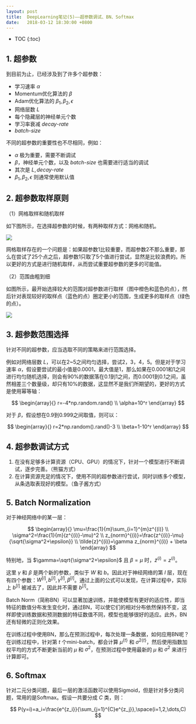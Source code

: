 ```yaml
---
layout: post
title:  DeepLearning笔记(5)——超参数调试、BN、Softmax
date:   2018-03-12 18:30:00 +0800
---
```


* TOC
{:toc}

## 1. 超参数

到目前为止，已经涉及到了许多个超参数：

- 学习速率 $\alpha$
- Momentum优化算法的 $\beta$
- Adam优化算法的 $\beta_1,\beta_2,\epsilon$
- 网络层数 $L$
- 每个隐藏层的神经单元个数
- 学习率衰减 $decay\text{-}rate$
- $batch\text{-}size$

不同的超参数的重要性也不尽相同，例如：

- $\alpha$ 极为重要，需要不断调试
- $\beta$，神经单元个数，以及 $batch\text{-}size$ 也需要进行适当的调试
- 其次是 $L,decay\text{-}rate$
- $\beta_1,\beta_2,\epsilon$ 则通常使用默认值

## 2. 超参数取样原则

（1）网格取样和随机取样

如下图所示，在选择超参数的时候，有两种取样方式：网格和随机。

![]({{site.baseurl}}/images/2018/03/12/5-1.png)

网格取样存在的一个问题是：如果超参数1比较重要，而超参数2不那么重要，那么在尝试了25个点之后，超参数1只取了5个值进行尝试，显然是比较浪费的。所以更好的方式是进行随机取样，从而尝试重要超参数的更多的可能值。

（2）范围由粗到细

如图所示，最开始选择较大的范围对超参数进行取样（图中橙色和蓝色的点），然后针对表现较好的取样点（蓝色的点）圈定更小的范围，生成更多的取样点（绿色的点）。

![]({{site.baseurl}}/images/2018/03/12/5-2.png)

## 3. 超参数范围选择

针对不同的超参数，应当选取不同的策略来进行范围选择。

例如对网络层数 $L$，可以在2~5之间均匀选择，尝试2，3，4，5。但是对于学习速率 $\alpha$，假设要尝试的最小值是0.0001，最大值是1，那么如果在0.0001和1之间进行均匀随机选择，则会有90%的数据落在0.1到1之间，而0.0001到0.1之间，虽然相差三个数量级，却只有10%的数据，这显然不是我们所期望的，更好的方式是使用幂等轴：

$$
\begin{array}{}
r=-4*np.random.rand() \\
\alpha=10^r
\end{array}
$$

对于 $\beta$，假设想在0.9到0.999之间取值，则可以：

$$
\begin{array}{}
r=2*np.random().rand()-3 \\
\beta=1-10^r
\end{array}
$$

## 4. 超参数调试方式

1. 在没有足够多计算资源（CPU、GPU）的情况下，针对一个模型进行不断调试，逐步完善。（熊猫方式）
2. 在计算资源充足的情况下，使用不同的超参数进行尝试，同时训练多个模型，从条选取表现好的模型。（鱼子酱方式）

## 5. Batch Normalization

对于神经网络中的某一层：

$$
\begin{array}{}
\mu=\frac{1}{m}\sum_{i=1}^{m}z^{(i)} \\
\sigma^2=\frac{1}{m}(z^{(i)}-\mu)^2 \\
z_{norm}^{(i)}=\frac{z^{(i)}-\mu}{\sqrt{\sigma^2+\epsilon}} \\
\tilde{z}^{(i)}=\gamma z_{norm}^{(i)} + \beta
\end{array}
$$

特别地，当 $\gamma=\sqrt{\sigma^2+\epsilon}$ 且 $\beta=\mu$ 时，$\tilde{z}^{(i)}=z^{(i)}$。

这里 $\gamma$ 和 $\beta$ 是两个新的参数，类似于 $W$ 和 $b$。因此对于神经网络的第 $l$ 层，现在有四个参数：$W^{[l]},b^{[l]},\gamma^{[l]},\beta^{[l]}$。通过上面的公式可以发现，在计算过程中，实际上 $b^{[l]}$ 被减去了，因此并不需要 $b^{[l]}$。

Batch Norm（简称BN）可以显著加速训练，并能使模型有更好的适应性，即当特征的数值分布发生变化时，通过BN，可以使它们的相对分布依然保持不变，这样即使训练数据和预测数据的特征数值不同，模型也能够很好的适应。此外，BN还有轻微的正则化效果。

在训练过程中使用BN，那么在预测过程中，每次处理一条数据，如何应用BN呢？在训练过程中，针对第 $t$ 个mini-batch，都会计算 $\mu^{\{t\}}$ 和 ${\sigma^2}^{\{t\}}$，然后使用指数加权平均的方式不断更新当前的 $\mu$ 和 $\sigma^2$，在预测过程中使用最新的 $\mu$ 和 $\sigma^2$ 来进行计算即可。

## 6. Softmax

针对二元分类问题，最后一层的激活函数可以使用Sigmoid，但是针对多分类问题，常用的是Softmax。假设一共要分成 $C$ 类，则：

$$
P(y=i)=a_i=\frac{e^{z_i}}{\sum_{j=1}^{C}e^{z_j}},\space(i=1,2,\dots,C)
$$